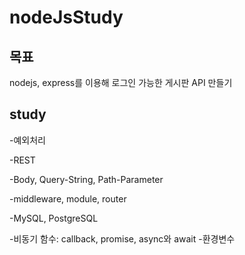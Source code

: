 # nodeJsStudy

## 목표

nodejs, express를 이용해 로그인 가능한 게시판 API 만들기

## study

-예외처리

-REST

-Body, Query-String, Path-Parameter

-middleware, module, router

-MySQL, PostgreSQL

-비동기 함수: callback, promise, async와 await -환경변수
